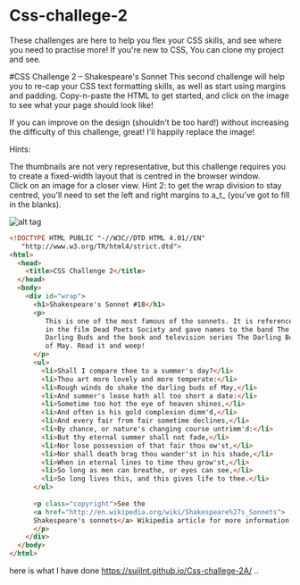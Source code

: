 # Css-challege-2
These challenges are here to help you flex your CSS skills, and see where you need to practise more! If you're new to CSS, You can clone my project and see.

#CSS Challenge 2 – Shakespeare's Sonnet
This second challenge will help you to re-cap your CSS text formatting skills, as well as start using margins and padding. Copy-n-paste the HTML to get started, and click on the image to see what your page should look like!

If you can improve on the design (shouldn't be too hard!) without increasing the difficulty of this challenge, great! I'll happily replace the image!

Hints:

The thumbnails are not very representative, but this challenge requires you to create a fixed-width layout that is centred in the browser window. <br>
Click on an image for a closer view.
Hint 2: to get the wrap division to stay centred, you'll need to set the left and right margins to a_t_ (you've got to fill in the blanks).

![alt tag](https://upload.wikimedia.org/wikipedia/commons/c/c1/Cssthingy.png)
```html
<!DOCTYPE HTML PUBLIC "-//W3C//DTD HTML 4.01//EN"
   "http://www.w3.org/TR/html4/strict.dtd">
<html>
  <head>
    <title>CSS Challenge 2</title>
  </head>
  <body>
    <div id="wrap">
      <h1>Shakespeare's Sonnet #18</h1>
      <p>
         This is one of the most famous of the sonnets. It is referenced
         in the film Dead Poets Society and gave names to the band The
         Darling Buds and the book and television series The Darling Buds
         of May. Read it and weep!
      </p>
      <ul>
        <li>Shall I compare thee to a summer's day?</li>
        <li>Thou art more lovely and more temperate:</li>
        <li>Rough winds do shake the darling buds of May,</li>
        <li>And summer's lease hath all too short a date:</li>
        <li>Sometime too hot the eye of heaven shines,</li>
        <li>And often is his gold complexion dimm'd,</li>
        <li>And every fair from fair sometime declines,</li>
        <li>By chance, or nature's changing course untrimm'd:</li>
        <li>But thy eternal summer shall not fade,</li>
        <li>Nor lose possession of that fair thou ow'st,</li>
        <li>Nor shall death brag thou wander'st in his shade,</li>
        <li>When in eternal lines to time thou grow'st,</li>
        <li>So long as men can breathe, or eyes can see,</li>
        <li>So long lives this, and this gives life to thee.</li>
      </ul>
      
      <p class="copyright">See the 
      <a href="http://en.wikipedia.org/wiki/Shakespeare%27s_Sonnets">
      Shakespeare's sonnets</a> Wikipedia article for more information
      </p>
    </div>
  </body>
</html>

```
here is what I have done https://sujilnt.github.io/Css-challege-2A/ ..
